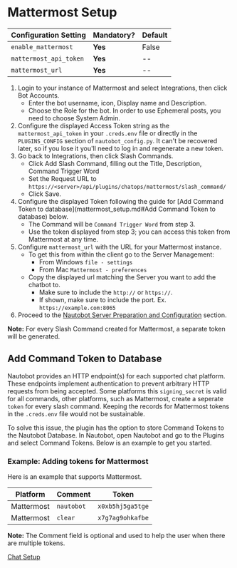 # Mattermost Setup

| Configuration Setting        | Mandatory? | Default |
| ---------------------------- | ---------- | ------- |
| `enable_mattermost`          | **Yes**    | False   |
| `mattermost_api_token`       | **Yes**    | --      |
| `mattermost_url`             | **Yes**    | --      |

1. Login to your instance of Mattermost and select Integrations, then click Bot Accounts.
   - Enter the bot username, icon, Display name and Description.
   - Choose the Role for the bot. In order to use Ephemeral posts, you need to choose System Admin.
2. Configure the displayed Access Token string as the `mattermost_api_token` in your `.creds.env` file or directly in the `PLUGINS_CONFIG` section of `nautobot_config.py`.
   It can't be recovered later, so if you lose it you'll need to log in and regenerate a new token.
3. Go back to Integrations, then click Slash Commands.
   - Click Add Slash Command, filling out the Title, Description, Command Trigger Word
   - Set the Request URL to `https://<server>/api/plugins/chatops/mattermost/slash_command/`
   - Click Save.
4. Configure the displayed Token following the guide for [Add Command Token to database](mattermost_setup.md#Add Command Token to database) below.
   - The Command will be `Command Trigger Word` from step 3.
   - Use the token displayed from step 3; you can access this token from Mattermost at any time.
5. Configure `mattermost_url` with the URL for your Mattermost instance.
   - To get this from within the client go to the Server Management:
     - From Windows `file - settings`
     - From Mac `Mattermost - preferences`
   - Copy the displayed url matching the Server you want to add the chatbot to.
     - Make sure to include the `http://` or `https://`.
     - If shown, make sure to include the port. Ex. `https://example.com:8065`
6. Proceed to the [Nautobot Server Preparation and Configuration](./chat_setup.md#Plug-In-Installation) section.

**Note:** For every Slash Command created for Mattermost, a separate token will be generated.

## Add Command Token to Database

Nautobot provides an HTTP endpoint(s) for each supported chat platform.
These endpoints implement authentication to prevent arbitrary HTTP requests from being accepted.
Some platforms this `signing_secret` is valid for all commands, other platforms, such as Mattermost,
create a seperate `token` for every slash command.  Keeping the records for Mattermost tokens in the
`.creds.env` file would not be sustainable.  

To solve this issue, the plugin has the option to store Command Tokens to the Nautobot Database.
In Nautobot, open Nautobot and go to the Plugins and select Command Tokens. Below is an example to
get you started.

### Example: Adding tokens for Mattermost

Here is an example that supports Mattermost.

| Platform    | Comment   | Token            |
| ----------- | ---------- | ---------------- |
| Mattermost  | `nautobot`   | `x0xb5hj5ga5tge` |
| Mattermost  | `clear`    | `x7g7ag9ohkafbe` |

**Note:** The Comment field is optional and used to help the user when there are multiple tokens.

[Chat Setup](./chat_setup.md)
